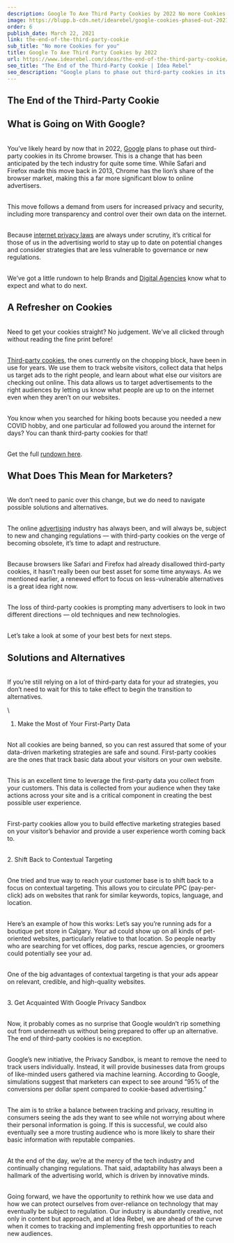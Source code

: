 ```yaml
---
description: Google To Axe Third Party Cookies by 2022 No more Cookies for you
image: https://blupp.b-cdn.net/idearebel/google-cookies-phased-out-2021.jpg?quality=80&width=800
order: 6
publish_date: March 22, 2021
link: the-end-of-the-third-party-cookie
sub_title: "No more Cookies for you"
title: Google To Axe Third Party Cookies by 2022
url: https://www.idearebel.com/ideas/the-end-of-the-third-party-cookie/
seo_title: "The End of the Third-Party Cookie | Idea Rebel"
seo_description: "Google plans to phase out third-party cookies in its Chrome browser by 2022. Here's what this means for Brands and Digital Agencies"
---
```

## The End of the Third-Party Cookie


## What is Going on With Google?

\
You’ve likely heard by now that in 2022, [Google](https://blog.google/products/ads-commerce/a-more-privacy-first-web/) plans to phase out third-party cookies in its Chrome browser. This is a change that has been anticipated by the tech industry for quite some time. While Safari and Firefox made this move back in 2013, Chrome has the lion’s share of the browser market, making this a far more significant blow to online advertisers.

\
This move follows a demand from users for increased privacy and security, including more transparency and control over their own data on the internet.

\
Because [internet privacy laws](https://en.wikipedia.org/wiki/Internet_privacy) are always under scrutiny, it’s critical for those of us in the advertising world to stay up to date on potential changes and consider strategies that are less vulnerable to governance or new regulations.

\
We’ve got a little rundown to help Brands and [Digital Agencies](https://www.idearebel.com/digital-marketing-agency/) know what to expect and what to do next.
## A Refresher on Cookies

\
Need to get your cookies straight? No judgement. We’ve all clicked through without reading the fine print before!

\
[Third-party cookies](https://clearcode.cc/blog/difference-between-first-party-third-party-cookies/#:~:text=Third%2Dparty%20cookies%20are%20those,services%2C%20such%20as%20live%20chats.), the ones currently on the chopping block, have been in use for years. We use them to track website visitors, collect data that helps us target ads to the right people, and learn about what else our visitors are checking out online. This data allows us to target advertisements to the right audiences by letting us know what people are up to on the internet even when they aren’t on our websites.

\
You know when you searched for hiking boots because you needed a new COVID hobby, and one particular ad followed you around the internet for days? You can thank third-party cookies for that!

\
Get the full [rundown here](https://www.techtarget.com/whatis/definition/third-party-cookie).
## What Does This Mean for Marketers?

\
We don’t need to panic over this change, but we do need to navigate possible solutions and alternatives.

\
The online [advertising](https://www.idearebel.com/services/media-planning-buying-progrommatic/) industry has always been, and will always be, subject to new and changing regulations — with third-party cookies on the verge of becoming obsolete, it’s time to adapt and restructure.

\
Because browsers like Safari and Firefox had already disallowed third-party cookies, it hasn’t really been our best asset for some time anyways. As we mentioned earlier, a renewed effort to focus on less-vulnerable alternatives is a great idea right now.

\
The loss of third-party cookies is prompting many advertisers to look in two different directions — old techniques and new technologies.

\
Let’s take a look at some of your best bets for next steps.
## Solutions and Alternatives

\
If you’re still relying on a lot of third-party data for your ad strategies, you don’t need to wait for this to take effect to begin the transition to alternatives.

\
1. Make the Most of Your First-Party Data

\
Not all cookies are being banned, so you can rest assured that some of your data-driven marketing strategies are safe and sound. First-party cookies are the ones that track basic data about your visitors on your own website.

\
This is an excellent time to leverage the first-party data you collect from your customers. This data is collected from your audience when they take actions across your site and is a critical component in creating the best possible user experience.

\
First-party cookies allow you to build effective marketing strategies based on your visitor’s behavior and provide a user experience worth coming back to.

\
2. Shift Back to Contextual Targeting

\
One tried and true way to reach your customer base is to shift back to a focus on contextual targeting. This allows you to circulate PPC (pay-per-click) ads on websites that rank for similar keywords, topics, language, and location.

\
Here’s an example of how this works: Let’s say you’re running ads for a boutique pet store in Calgary. Your ad could show up on all kinds of pet-oriented websites, particularly relative to that location. So people nearby who are searching for vet offices, dog parks, rescue agencies, or groomers could potentially see your ad.

\
One of the big advantages of contextual targeting is that your ads appear on relevant, credible, and high-quality websites.

\
3. Get Acquainted With Google Privacy Sandbox

\
Now, it probably comes as no surprise that Google wouldn’t rip something out from underneath us without being prepared to offer up an alternative. The end of third-party cookies is no exception.

\
Google’s new initiative, the Privacy Sandbox, is meant to remove the need to track users individually. Instead, it will provide businesses data from groups of like-minded users gathered via machine learning. According to Google, simulations suggest that marketers can expect to see around “95% of the conversions per dollar spent compared to cookie-based advertising.”

\
The aim is to strike a balance between tracking and privacy, resulting in consumers seeing the ads they want to see while not worrying about where their personal information is going. If this is successful, we could also eventually see a more trusting audience who is more likely to share their basic information with reputable companies.

\
At the end of the day, we’re at the mercy of the tech industry and continually changing regulations. That said, adaptability has always been a hallmark of the advertising world, which is driven by innovative minds.

\
Going forward, we have the opportunity to rethink how we use data and how we can protect ourselves from over-reliance on technology that may eventually be subject to regulation. Our industry is abundantly creative, not only in content but approach, and at Idea Rebel, we are ahead of the curve when it comes to tracking and implementing fresh opportunities to reach new audiences.
